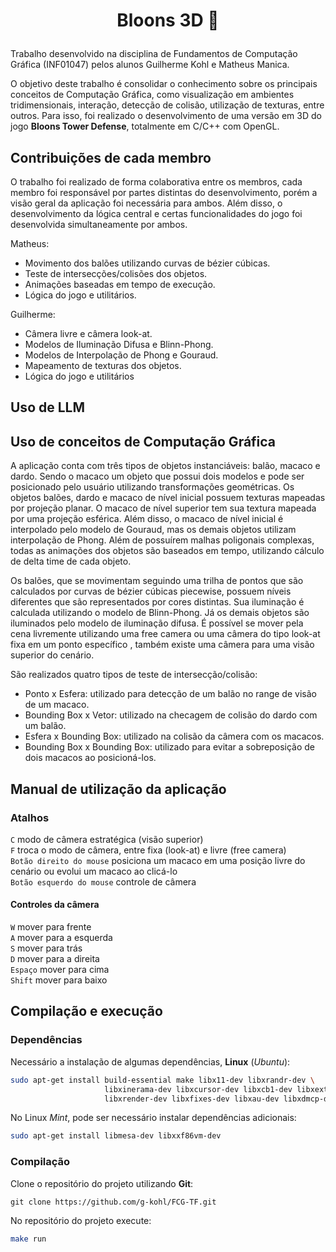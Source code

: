 # <p align="center">Bloons 3D 🎈</p>

Trabalho desenvolvido na disciplina de Fundamentos de Computação Gráfica (INF01047) pelos alunos Guilherme Kohl e Matheus Manica.

O objetivo deste trabalho é consolidar o conhecimento sobre os principais conceitos de Computação Gráfica, como visualização em ambientes tridimensionais, interação, detecção de colisão, utilização de texturas, entre outros.
Para isso, foi realizado o desenvolvimento de uma versão em 3D do jogo **Bloons Tower Defense**, totalmente em C/C++ com OpenGL.

## Contribuições de cada membro

O trabalho foi realizado de forma colaborativa entre os membros, cada membro foi responsável por partes distintas do desenvolvimento, porém a visão geral da aplicação foi necessária para ambos.
Além disso, o desenvolvimento da lógica central e certas funcionalidades do jogo foi desenvolvida simultaneamente por ambos.

Matheus:
- Movimento dos balões utilizando curvas de bézier cúbicas.
- Teste de intersecções/colisões dos objetos.
- Animações baseadas em tempo de execução.
- Lógica do jogo e utilitários.

Guilherme:
- Câmera livre e câmera look-at.
- Modelos de Iluminação Difusa e Blinn-Phong.
- Modelos de Interpolação de Phong e Gouraud.
- Mapeamento de texturas dos objetos.
- Lógica do jogo e utilitários

## Uso de LLM

## Uso de conceitos de Computação Gráfica

A aplicação conta com três tipos de objetos instanciáveis: balão, macaco e dardo. Sendo o macaco um objeto que possui dois modelos e pode ser posicionado pelo usuário utilizando transformações geométricas.
Os objetos balões, dardo e macaco de nível inicial possuem texturas mapeadas por projeção planar. O macaco de nível superior tem sua textura mapeada por uma projeção esférica.
Além disso, o macaco de nível inicial é interpolado pelo modelo de Gouraud, mas os demais objetos utilizam interpolação de Phong.
Além de possuírem malhas poligonais complexas, todas as animações dos objetos são baseados em tempo, utilizando cálculo de delta time de cada objeto.

Os balões, que se movimentam seguindo uma trilha de pontos que são calculados por curvas de bézier cúbicas piecewise, possuem níveis diferentes que são representados por cores distintas. Sua iluminação é calculada utilizando o modelo de Blinn-Phong.
Já os demais objetos são iluminados pelo modelo de iluminação difusa.
É possível se mover pela cena livremente utilizando uma free camera ou uma câmera do tipo look-at fixa em um ponto específico , também existe uma câmera para uma visão superior do cenário.

São realizados quatro tipos de teste de intersecção/colisão:
- Ponto x Esfera: utilizado para detecção de um balão no range de visão de um macaco.
- Bounding Box x Vetor: utilizado na checagem de colisão do dardo com um balão.
- Esfera x Bounding Box: utilizado na colisão da câmera com os macacos.
- Bounding Box x Bounding Box: utilizado para evitar a sobreposição de dois macacos ao posicioná-los.

## Manual de utilização da aplicação

### Atalhos

`C` modo de câmera estratégica (visão superior)  
`F` troca o modo de câmera, entre fixa (look-at) e livre (free camera)  
`Botão direito do mouse` posiciona um macaco em uma posição livre do cenário ou evolui um macaco ao clicá-lo  
`Botão esquerdo do mouse` controle de câmera  

#### Controles da câmera
`W` mover para frente  
`A` mover para a esquerda  
`S` mover para trás  
`D` mover para a direita  
`Espaço` mover para cima  
`Shift` mover para baixo  

## Compilação e execução

### Dependências

Necessário a instalação de algumas dependências, **Linux** (_Ubuntu_):
```bash
sudo apt-get install build-essential make libx11-dev libxrandr-dev \
                     libxinerama-dev libxcursor-dev libxcb1-dev libxext-dev \
                     libxrender-dev libxfixes-dev libxau-dev libxdmcp-dev
```
No Linux _Mint_, pode ser necessário instalar dependências adicionais:
```bash
sudo apt-get install libmesa-dev libxxf86vm-dev
```
### Compilação

Clone o repositório do projeto utilizando **Git**:
```
git clone https://github.com/g-kohl/FCG-TF.git
```
No repositório do projeto execute:
```bash
make run
```
